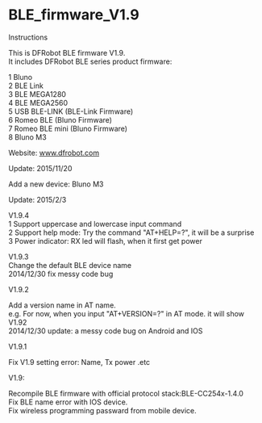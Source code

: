BLE_firmware_V1.9
=================
Instructions

This is DFRobot BLE firmware V1.9.  <br>
It includes DFRobot BLE series product firmware:<br>

1 Bluno  <br>
2 BLE Link  <br>
3 BLE MEGA1280  <br>
4 BLE MEGA2560  <br>
5 USB BLE-LINK (BLE-Link Firmware) <br> 
6 Romeo BLE (Bluno Firmware) <br>
7 Romeo BLE mini (Bluno Firmware) <br>
8 Bluno M3 <br>

Website: www.dfrobot.com  <br>

Update: 2015/11/20 <br>

Add a new device: Bluno M3 <br>


Update: 2015/2/3 <br>

V1.9.4 <br>
1 Support uppercase and lowercase input command <br>
2 Support help mode: Try the command "AT+HELP=?", it will be a surprise <br>
3 Power indicator: RX led will flash, when it first get power <br>


V1.9.3 <br>
Change the default BLE device name <br>
2014/12/30 fix messy code bug <br>


V1.9.2 <br>

Add a version name in AT name. <br>
e.g. For now, when you input "AT+VERSION=?" in AT mode. it will show V1.92 <br>
2014/12/30 update: a messy code bug on Android and IOS <br>


V1.9.1 <br>

Fix V1.9 setting error: Name, Tx power .etc


V1.9: <br>

Recompile BLE firmware with official protocol stack:BLE-CC254x-1.4.0  <br>
Fix BLE name error with IOS device. <br>
Fix wireless programming passward from mobile device. <br>




